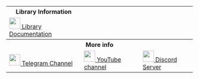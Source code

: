 <body>
	<table align="center">
		<tr> <th colspan="1">Library Information</th> </tr>
		<tr>
			<td>
				<a href='https://nz-uapy.readthedocs.io/en/latest/'><img src="https://pbs.twimg.com/profile_images/525686734760067072/OhsWgbsr_400x400.png" height="30px">
				 Library Documentation</a>
			</td>
		</tr>
		<tr> <th colspan="3">More info</th> </tr>
		<tr>
			<td>
				<a href="https://t.me/DxsarzUnion"><img src="https://pbs.twimg.com/profile_images/525686734760067072/OhsWgbsr_400x400.png" height="30px">
				 Telegram Channel</a>
			</td>
			<td>
				<a href="https://www.youtube.com/channel/UCNKEgQmAvt6dD7jeMLpte9Q"><img src="https://pbs.twimg.com/profile_images/525686734760067072/OhsWgbsr_400x400.png" height="30px">
				 YouTube channel</a>
			</td>
			<td>
				<a href="https://discord.gg/GtpUnsHHT4"><img src="https://pbs.twimg.com/profile_images/525686734760067072/OhsWgbsr_400x400.png" height="30px">
				 Discord Server</a>
			</td>
		</tr>
</body>

